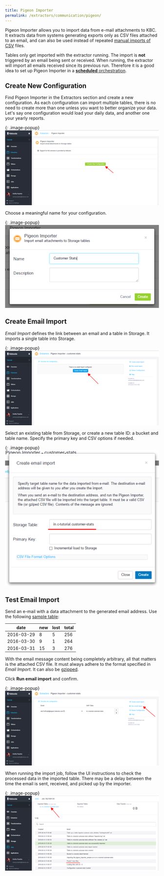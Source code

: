 ```yaml
---
title: Pigeon Importer
permalink: /extractors/communication/pigeon/
---
```


Pigeon Importer allows you to import data from e-mail attachments to KBC. 
It extracts data from systems generating exports only as CSV files attached to an email, and
can also be used instead of repeated [manual imports of CSV](/tutorial/load/) files.

Tables only get imported with the extractor running. The import is **not** triggered by an email 
being sent or received. When running, the extractor will import all emails received since its previous run. 
Therefore it is a good idea to set up Pigeon Importer in a [**scheduled** orchestration](/orchestrator/scheduling/). 

## Create New Configuration
Find Pigeon Importer in the Extractors section and create a new configuration. 
As each configuration can import multiple tables, there is no need to create more than one unless 
you want to better organize your data. Let's say one configuration would load your daily data, and
another one your yearly reports.
 
{: .image-popup}
![Screenshot - Create New Pigeon Importer Configuration](/extractors/communication/pigeon/01-create-new-config.png)

Choose a meaningful name for your configuration.

{: .image-popup}
![Screenshot - Create Name Confgiruation](/extractors/communication/pigeon/02-choose-name-and-desc.png)

## Create Email Import
*Email Import* defines the link between an email and a table in Storage. It imports a single table into Storage.  

{: .image-popup}
![Screenshot - Create New Email Import](/extractors/communication/pigeon/03-create-email-import.png)

Select an existing table from Storage, or create a new table ID: a bucket and table name. Specify the primary 
key and CSV options if needed.

{: .image-popup}
![Screenshot - Configure email import](/extractors/communication/pigeon/04-table-id-and-pk.png)

## Test Email Import
Send an e-mail with a data attachment to the generated email address.
Use the following [sample table](/extractors/communication/pigeon/pigeon-importer-sample.csv):

| date | new | lost | total |
| --- | --- | --- | --- |
| 2016-03-29 | 8 | 5 | 256 |
| 2016-03-30 | 9 | 1 | 264 |
| 2016-03-31 | 15 | 3 | 276 |

With the email message content being completely arbitrary, all that matters is the attached CSV file. 
It must always adhere to the format specified in *Email Import*. It can also be [gzipped](http://www.gzip.org/). 

Click **Run email import** and confirm.

{: .image-popup}
![Screenshot - List email imports](/extractors/communication/pigeon/05-list-email-imports.png)

When running the import job, follow the UI instructions to check the processed data in the imported table. 
There may be a delay between the time the email is sent, received, and picked up by the importer.

{: .image-popup}
![Screenshot - Job Detail](/extractors/communication/pigeon/07-check-processed-data.png)
